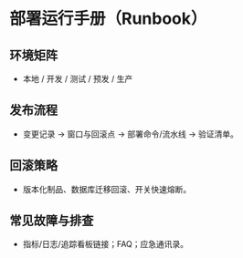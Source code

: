 # 部署运行手册（Runbook）

## 环境矩阵
- 本地 / 开发 / 测试 / 预发 / 生产

## 发布流程
- 变更记录 → 窗口与回滚点 → 部署命令/流水线 → 验证清单。

## 回滚策略
- 版本化制品、数据库迁移回滚、开关快速熔断。

## 常见故障与排查
- 指标/日志/追踪看板链接；FAQ；应急通讯录。

